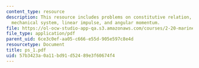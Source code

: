 ```yaml
---
content_type: resource
description: This resource includes problems on constitutive relation, conservative
  mechanical system, linear impulse, and angular momentum.
file: https://ol-ocw-studio-app-qa.s3.amazonaws.com/courses/2-20-marine-hydrodynamics-13-021-spring-2005/57b3423a0a11bd91d52489e3f60674f4_ps_1.pdf
file_type: application/pdf
parent_uid: 6ce3c0ef-aa05-c666-e55d-905e597c8e4d
resourcetype: Document
title: ps_1.pdf
uid: 57b3423a-0a11-bd91-d524-89e3f60674f4
---
```

